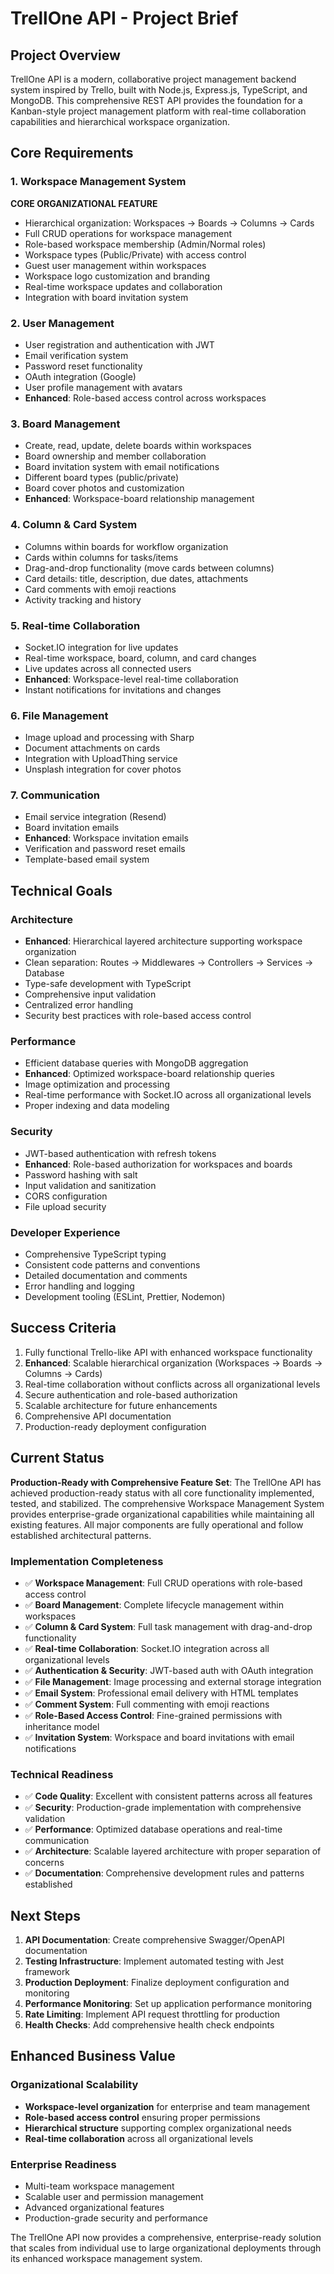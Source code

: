# TrellOne API - Project Brief

## Project Overview

TrellOne API is a modern, collaborative project management backend system inspired by Trello, built with Node.js, Express.js, TypeScript, and MongoDB. This comprehensive REST API provides the foundation for a Kanban-style project management platform with real-time collaboration capabilities and hierarchical workspace organization.

## Core Requirements

### 1. Workspace Management System

**CORE ORGANIZATIONAL FEATURE**

- Hierarchical organization: Workspaces → Boards → Columns → Cards
- Full CRUD operations for workspace management
- Role-based workspace membership (Admin/Normal roles)
- Workspace types (Public/Private) with access control
- Guest user management within workspaces
- Workspace logo customization and branding
- Real-time workspace updates and collaboration
- Integration with board invitation system

### 2. User Management

- User registration and authentication with JWT
- Email verification system
- Password reset functionality
- OAuth integration (Google)
- User profile management with avatars
- **Enhanced**: Role-based access control across workspaces

### 3. Board Management

- Create, read, update, delete boards within workspaces
- Board ownership and member collaboration
- Board invitation system with email notifications
- Different board types (public/private)
- Board cover photos and customization
- **Enhanced**: Workspace-board relationship management

### 4. Column & Card System

- Columns within boards for workflow organization
- Cards within columns for tasks/items
- Drag-and-drop functionality (move cards between columns)
- Card details: title, description, due dates, attachments
- Card comments with emoji reactions
- Activity tracking and history

### 5. Real-time Collaboration

- Socket.IO integration for live updates
- Real-time workspace, board, column, and card changes
- Live updates across all connected users
- **Enhanced**: Workspace-level real-time collaboration
- Instant notifications for invitations and changes

### 6. File Management

- Image upload and processing with Sharp
- Document attachments on cards
- Integration with UploadThing service
- Unsplash integration for cover photos

### 7. Communication

- Email service integration (Resend)
- Board invitation emails
- **Enhanced**: Workspace invitation emails
- Verification and password reset emails
- Template-based email system

## Technical Goals

### Architecture

- **Enhanced**: Hierarchical layered architecture supporting workspace organization
- Clean separation: Routes → Middlewares → Controllers → Services → Database
- Type-safe development with TypeScript
- Comprehensive input validation
- Centralized error handling
- Security best practices with role-based access control

### Performance

- Efficient database queries with MongoDB aggregation
- **Enhanced**: Optimized workspace-board relationship queries
- Image optimization and processing
- Real-time performance with Socket.IO across all organizational levels
- Proper indexing and data modeling

### Security

- JWT-based authentication with refresh tokens
- **Enhanced**: Role-based authorization for workspaces and boards
- Password hashing with salt
- Input validation and sanitization
- CORS configuration
- File upload security

### Developer Experience

- Comprehensive TypeScript typing
- Consistent code patterns and conventions
- Detailed documentation and comments
- Error handling and logging
- Development tooling (ESLint, Prettier, Nodemon)

## Success Criteria

1. Fully functional Trello-like API with enhanced workspace functionality
2. **Enhanced**: Scalable hierarchical organization (Workspaces → Boards → Columns → Cards)
3. Real-time collaboration without conflicts across all organizational levels
4. Secure authentication and role-based authorization
5. Scalable architecture for future enhancements
6. Comprehensive API documentation
7. Production-ready deployment configuration

## Current Status

**Production-Ready with Comprehensive Feature Set**: The TrellOne API has achieved production-ready status with all core functionality implemented, tested, and stabilized. The comprehensive Workspace Management System provides enterprise-grade organizational capabilities while maintaining all existing features. All major components are fully operational and follow established architectural patterns.

### Implementation Completeness

- ✅ **Workspace Management**: Full CRUD operations with role-based access control
- ✅ **Board Management**: Complete lifecycle management within workspaces
- ✅ **Column & Card System**: Full task management with drag-and-drop functionality
- ✅ **Real-time Collaboration**: Socket.IO integration across all organizational levels
- ✅ **Authentication & Security**: JWT-based auth with OAuth integration
- ✅ **File Management**: Image processing and external storage integration
- ✅ **Email System**: Professional email delivery with HTML templates
- ✅ **Comment System**: Full commenting with emoji reactions
- ✅ **Role-Based Access Control**: Fine-grained permissions with inheritance model
- ✅ **Invitation System**: Workspace and board invitations with email notifications

### Technical Readiness

- ✅ **Code Quality**: Excellent with consistent patterns across all features
- ✅ **Security**: Production-grade implementation with comprehensive validation
- ✅ **Performance**: Optimized database operations and real-time communication
- ✅ **Architecture**: Scalable layered architecture with proper separation of concerns
- ✅ **Documentation**: Comprehensive development rules and patterns established

## Next Steps

1. **API Documentation**: Create comprehensive Swagger/OpenAPI documentation
2. **Testing Infrastructure**: Implement automated testing with Jest framework
3. **Production Deployment**: Finalize deployment configuration and monitoring
4. **Performance Monitoring**: Set up application performance monitoring
5. **Rate Limiting**: Implement API request throttling for production
6. **Health Checks**: Add comprehensive health check endpoints

## Enhanced Business Value

### Organizational Scalability

- **Workspace-level organization** for enterprise and team management
- **Role-based access control** ensuring proper permissions
- **Hierarchical structure** supporting complex organizational needs
- **Real-time collaboration** across all organizational levels

### Enterprise Readiness

- Multi-team workspace management
- Scalable user and permission management
- Advanced organizational features
- Production-grade security and performance

The TrellOne API now provides a comprehensive, enterprise-ready solution that scales from individual use to large organizational deployments through its enhanced workspace management system.
